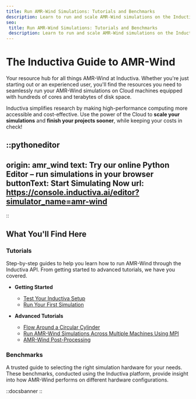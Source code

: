```yaml
---
title: Run AMR-Wind Simulations: Tutorials and Benchmarks
description: Learn to run and scale AMR-Wind simulations on the Inductiva.AI Cloud HPC platform. Explore tutorials and benchmarks to build efficient CFD workflows.
seo:
 title: Run AMR-Wind Simulations: Tutorials and Benchmarks
 description: Learn to run and scale AMR-Wind simulations on the Inductiva.AI Cloud HPC platform. Explore tutorials and benchmarks to build efficient CFD workflows.
---
```



# The Inductiva Guide to AMR-Wind
Your resource hub for all things AMR-Wind at Inductiva. Whether you're just starting out or an experienced user, you'll find the resources you need to seamlessly run your AMR-Wind simulations on Cloud machines equipped with hundreds of cores and terabytes of disk space.

Inductiva simplifies research by making high-performance computing more accessible and cost-effective. Use the power of the Cloud to **scale your simulations** and **finish your projects sooner**, while keeping your costs in check! 

::pythoneditor
---
origin: amr_wind
text: Try our online Python Editor – run simulations in your browser
buttonText: Start Simulating Now
url: https://console.inductiva.ai/editor?simulator_name=amr-wind
---
::


## What You'll Find Here


### Tutorials
Step-by-step guides to help you learn how to run AMR-Wind through the Inductiva API. From getting started to advanced tutorials, we have you covered.

* **Getting Started**
    - [Test Your Inductiva Setup](tutorials/setup-test)
    - [Run Your First Simulation](tutorials/quick-start)

* **Advanced Tutorials**
    - [Flow Around a Circular Cylinder](tutorials/run-flow-cylinder-case)
    - [Run AMR-Wind Simulations Across Multiple Machines Using MPI](tutorials/mpi-cluster-tutorial)
    - [AMR-Wind Post-Processing](visualization/yt-for-post-processing)

### Benchmarks
A trusted guide to selecting the right simulation hardware for your needs. These benchmarks, conducted using the Inductiva platform, provide insight into how AMR-Wind performs on different hardware configurations.

::docsbanner
::
